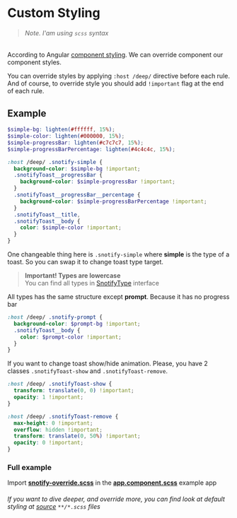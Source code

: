 # Custom Styling

> ###### Note. I'am using `scss` syntax

According to Angular [component styling](https://angular.io/docs/ts/latest/guide/component-styles.html). We can override component our component styles.

You can override styles by applying `:host /deep/` directive before each rule. And of course, to override style you should add `!important` flag at the end of each rule.

## Example

```scss
$simple-bg: lighten(#ffffff, 15%);
$simple-color: lighten(#000000, 15%);
$simple-progressBar: lighten(#c7c7c7, 15%);
$simple-progressBarPercentage: lighten(#4c4c4c, 15%);

:host /deep/ .snotify-simple {
  background-color: $simple-bg !important;
  .snotifyToast__progressBar {
    background-color: $simple-progressBar !important;
  }
  .snotifyToast__progressBar__percentage {
    background-color: $simple-progressBarPercentage !important;
  }
  .snotifyToast__title,
  .snotifyToast__body {
    color: $simple-color !important;
  }
}
```

One changeable thing here is `.snotify-simple` where **simple** is the type of a toast.
So you can swap it to change toast type target.

> **Important! Types are lowercase**  
> You can find all types in [SnotifyType](api.md#snotifytype) interface

All types has the same structure except **prompt**. Because it has no progress bar


```scss
:host /deep/ .snotify-prompt {
  background-color: $prompt-bg !important;
  .snotifyToast__body {
    color: $prompt-color !important;
  }
}

```

If you want to change toast show/hide animation.
Please, you have 2 classes `.snotifyToast-show` and `.snotifyToast-remove`.
```scss
:host /deep/ .snotifyToast-show {
  transform: translate(0, 0) !important;
  opacity: 1 !important;
}

:host /deep/ .snotifyToast-remove {
  max-height: 0 !important;
  overflow: hidden !important;
  transform: translate(0, 50%) !important;
  opacity: 0 !important;
}
```
### Full example
Import **[snotify-override.scss](https://github.com/artemsky/ng-snotify/blob/master/example/app/snotify-override.scss)** in the **[app.component.scss](https://github.com/artemsky/ng-snotify/blob/master/example/app/app.component.scss#L3)** example app

###### If you want to dive deeper, and override more, you can find look at default styling at [source](https://github.com/artemsky/ng-snotify/blob/master/src/snotify) `**/*.scss` files
